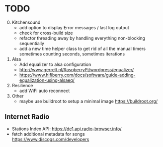 # TODO
0. Kitchensound
   - add option to display Error messages / last log output
   - check for cross-build size
   - refactor threading away by handling everything non-blocking sequentially
   - add a new time helper class to get rid of all the manual timers 
     sometimes counting seconds, sometimes iterations
1. Alsa
    - Add equalizer to alsa configuration
    - http://www.gerrelt.nl/RaspberryPi/wordpress/equalizer/
    - https://www.hifiberry.com/docs/software/guide-adding-equalization-using-alsaeq/
2. Resilience
    - add WiFi auto reconnect
5. Other
    - maybe use buildroot to setup a minimal image https://buildroot.org/

## Internet Radio
- Stations Index API: https://de1.api.radio-browser.info/
- fetch additional metadata for songs https://www.discogs.com/developers
